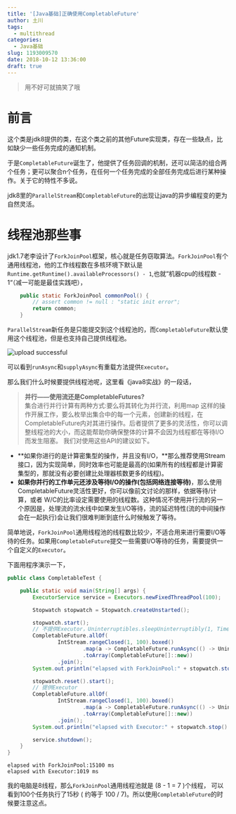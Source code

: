 ```yaml
---
title: '[Java基础]正确使用CompletableFuture'
author: 土川
tags:
  - multithread
categories:
  - Java基础
slug: 1193009570
date: 2018-10-12 13:36:00
draft: true
---
```

> 用不好可就搞笑了哦

<!--more-->

# 前言
这个类是jdk8提供的类，在这个类之前的其他Future实现类，存在一些缺点，比如缺少一些任务完成的通知机制。  

于是`CompletableFuture`诞生了，他提供了任务回调的机制，还可以简洁的组合两个任务；更可以聚合n个任务，在任何一个任务完成的全部任务完成后进行某种操作。关于它的特性不多说。

jdk8里的`ParallelStream`和`CompletableFuture`的出现让java的异步编程变的更为自然灵活。

# 线程池那些事
jdk1.7老李设计了`ForkJoinPool`框架，核心就是任务窃取算法。`ForkJoinPool`有个通用线程池，他的工作线程数在多核环境下默认是`Runtime.getRuntime().availableProcessors() - 1`,也就“机器cpu的线程数 -  1“（减一可能是最佳实践吧），
```java
    public static ForkJoinPool commonPool() {
        // assert common != null : "static init error";
        return common;
    }
```

`ParallelStream`新任务是只能提交到这个线程池的，而`CompletableFuture`默认使用这个线程池，但是也支持自己提供线程池。


![upload successful](/images/pasted-152.png)

可以看到`runAsync`和`supplyAsync`有重载方法提供`Executor`。

那么我们什么时候要提供线程池呢，这里看《java8实战》的一段话，

> **并行——使用流还是CompletableFutures?**  
集合进行并行计算有两种方式:要么将其转化为并行流，利用map
这样的操作开展工作，要么枚举出集合中的每一个元素，创建新的线程，在CompletableFuture内对其进行操作。后者提供了更多的灵活性，你可以调整线程池的大小，而这能帮助你确保整体的计算不会因为线程都在等待I/O而发生阻塞。
我们对使用这些API的建议如下。 
* **如果你进行的是计算密集型的操作，并且没有I/O，**那么推荐使用Stream接口，因为实现简单，同时效率也可能是最高的(如果所有的线程都是计算密集型的，那就没有必要创建比处理器核数更多的线程)。 
* **如果你并行的工作单元还涉及等待I/O的操作(包括网络连接等待)**，那么使用CompletableFuture灵活性更好，你可以像前文讨论的那样，依据等待/计算，或者 W/C的比率设定需要使用的线程数。这种情况不使用并行流的另一个原因是，处理流的流水线中如果发生I/O等待，流的延迟特性(流的中间操作会在一起执行)会让我们很难判断到底什么时候触发了等待。

简单地说，`ForkJoinPool`通用线程池的线程数比较少，不适合用来进行需要I/O等待的任务。如果用`CompletableFuture`提交一些需要I/O等待的任务，需要提供一个自定义的`Executor`。

下面用程序演示一下，
```java
public class CompletableTest {

    public static void main(String[] args) {
        ExecutorService service = Executors.newFixedThreadPool(100);

        Stopwatch stopwatch = Stopwatch.createUnstarted();

        stopwatch.start();
        // 不提供Executor，Uninterruptibles.sleepUninterruptibly(1, TimeUnit.SECONDS)模拟网络I/O 1秒
        CompletableFuture.allOf(
                IntStream.rangeClosed(1, 100).boxed()
                        .map(a -> CompletableFuture.runAsync(() -> Uninterruptibles.sleepUninterruptibly(1, TimeUnit.SECONDS)))
                        .toArray(CompletableFuture[]::new))
                .join();
        System.out.println("elapsed with ForkJoinPool:" + stopwatch.stop().elapsed(TimeUnit.MILLISECONDS) + " ms");

        stopwatch.reset().start();
        // 提供Executor
        CompletableFuture.allOf(
                IntStream.rangeClosed(1, 100).boxed()
                        .map(a -> CompletableFuture.runAsync(() -> Uninterruptibles.sleepUninterruptibly(1, TimeUnit.SECONDS), service))
                        .toArray(CompletableFuture[]::new))
                .join();
        System.out.println("elapsed with Executor:" + stopwatch.stop().elapsed(TimeUnit.MILLISECONDS) + " ms");

        service.shutdown();
    }
}
```
	elapsed with ForkJoinPool:15100 ms
	elapsed with Executor:1019 ms
    
我的电脑是8线程，那么`ForkJoinPool`通用线程池就是 (8 - 1 = 7 )个线程， 可以看到100个任务执行了15秒 ( 约等于 100 / 7)。所以使用`CompletableFuture`的时候要注意这点。